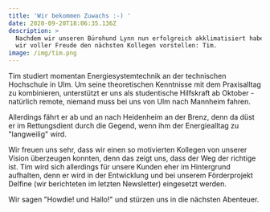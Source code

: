 ```yaml
---
title: 'Wir bekommen Zuwachs :-) '
date: 2020-09-20T18:06:35.136Z
description: >
  Nachdem wir unseren Bürohund Lynn nun erfolgreich akklimatisiert haben, können
  wir voller Freude den nächsten Kollegen vorstellen: Tim.
image: /img/tim.png
---
```

Tim studiert momentan Energiesystemtechnik an der technischen Hochschule in Ulm. Um seine theoretischen Kenntnisse mit dem Praxisalltag zu kombinieren, unterstützt er uns als studentische Hilfskraft ab Oktober - natürlich remote, niemand muss bei uns von Ulm nach Mannheim fahren. 

Allerdings fährt er ab und an nach Heidenheim an der Brenz, denn da düst er im Rettungsdient durch die Gegend, wenn ihm der Energiealltag zu "langweilig" wird. 

Wir freuen uns sehr, dass wir einen so motivierten Kollegen von unserer Vision überzeugen konnten, denn das zeigt uns, dass der Weg der richtige ist. Tim wird sich allerdings für unsere Kunden eher im Hintergrund aufhalten, denn er wird in der Entwicklung und bei unserem Förderprojekt Delfine (wir berichteten im letzten Newsletter) eingesetzt werden. 

Wir sagen "Howdie! und Hallo!" und stürzen uns in die nächsten Abenteuer.
